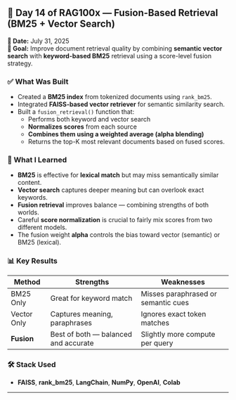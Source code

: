 ## 🚀 Day 14 of RAG100x — Fusion-Based Retrieval (BM25 + Vector Search)

**📅 Date:** July 31, 2025  
**🎯 Goal:** Improve document retrieval quality by combining **semantic vector search** with **keyword-based BM25** retrieval using a score-level fusion strategy.

### ✅ What Was Built

- Created a **BM25 index** from tokenized documents using `rank_bm25`.  
- Integrated **FAISS-based vector retriever** for semantic similarity search.  
- Built a `fusion_retrieval()` function that:  
  - Performs both keyword and vector search  
  - **Normalizes scores** from each source  
  - **Combines them using a weighted average (alpha blending)**  
  - Returns the top-K most relevant documents based on fused scores.  

### 🧠 What I Learned

- **BM25** is effective for **lexical match** but may miss semantically similar content.  
- **Vector search** captures deeper meaning but can overlook exact keywords.  
- **Fusion retrieval** improves balance — combining strengths of both worlds.  
- Careful **score normalization** is crucial to fairly mix scores from two different models.  
- The fusion weight **alpha** controls the bias toward vector (semantic) or BM25 (lexical).

### 📊 Key Results

| Method            | Strengths                            | Weaknesses                          |
|------------------|--------------------------------------|-------------------------------------|
| BM25 Only        | Great for keyword match               | Misses paraphrased or semantic cues |
| Vector Only      | Captures meaning, paraphrases         | Ignores exact token matches         |
| **Fusion**       | Best of both — balanced and accurate  | Slightly more compute per query     |

### 🛠️ Stack Used

- **FAISS**, **rank_bm25**, **LangChain**, **NumPy**, **OpenAI**, **Colab**

---

